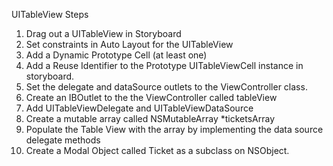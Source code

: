 UITableView Steps

1. Drag out a UITableView in Storyboard
2. Set constraints in Auto Layout for the UITableView
3. Add a Dynamic Prototype Cell (at least one)
4. Add a Reuse Identifier to the Prototype UITableViewCell instance in storyboard.
5. Set the delegate and dataSource outlets to the ViewController class.
6. Create an IBOutlet to the the ViewController called tableView
7. Add UITableViewDelegate and UITableViewDataSource
8. Create a mutable array called NSMutableArray *ticketsArray
9. Populate the Table View with the array by implementing the data source delegate methods
10. Create a Modal Object called Ticket as a subclass on NSObject.
